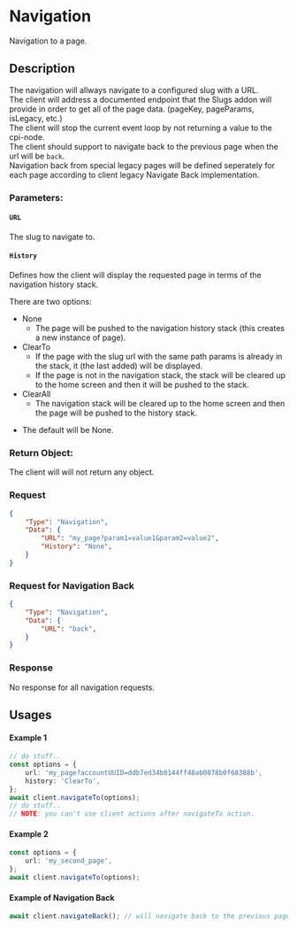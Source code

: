 # Navigation
Navigation to a page.

## Description
The navigation will allways navigate to a configured slug with a URL.\
The client will address a documented endpoint that the Slugs addon will provide in order to get all of the page
data. (pageKey, pageParams, isLegacy, etc.)\
The client will stop the current event loop by not returning a value to the cpi-node.\
The client should support to navigate back to the previous page when the url will be `back`. \
Navigation back from special legacy pages will be defined seperately for each page according to client legacy Navigate Back implementation.




### Parameters:

#### ```URL```
The slug to navigate to.

#### ```History```
Defines how the client will display the requested page in terms of the navigation history stack. 

There are two options:
* None 
    - The page will be pushed to the navigation history stack (this creates a new instance of page).
* ClearTo
    - If the page with the slug url with the same path params is already in the stack, it (the last added) will be displayed.
    - If the page is not in the navigation stack, the stack will be cleared up to the home screen and then it will be pushed to the stack.
* ClearAll
    - The navigation stack will be cleared up to the home screen and then the page will be pushed to the history stack.

- The default will be None.




### Return Object:
The client will will not return any object.

### Request 
```json
{
    "Type": "Navigation",
    "Data": {
        "URL": "my_page?param1=value1&param2=value2",
        "History": "None",
    }    
}
```

### Request for Navigation Back
```json
{
    "Type": "Navigation",
    "Data": {
        "URL": "back",
    }    
}
```
### Response
No response for all navigation requests.


## Usages

#### Example 1
```typescript
// do stuff..
const options = {
    url: 'my_page?accountUUID=ddb7ed34b0144ff48ab0878b0f68388b',
    history: 'ClearTo',
};
await client.navigateTo(options);
// do stuff..
// NOTE: you can't use client actions after navigateTo action.
```

#### Example 2
```typescript
const options = {
    url: 'my_second_page',
};
await client.navigateTo(options);
```

#### Example of Navigation Back
```typescript
await client.navigateBack(); // will navigate back to the previous page (or another behavior from legacy pages).
```
